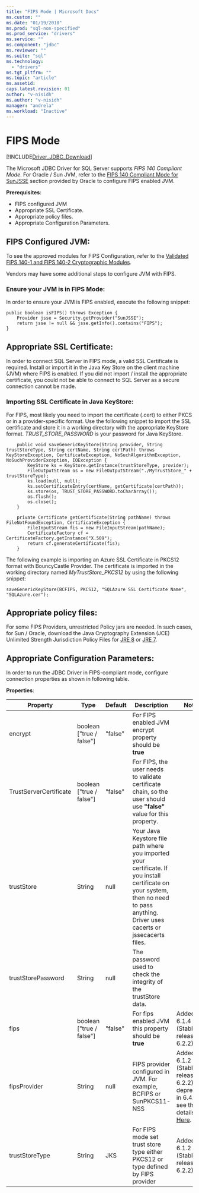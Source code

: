 ```yaml
---
title: "FIPS Mode | Microsoft Docs"
ms.custom: ""
ms.date: "01/19/2018"
ms.prod: "sql-non-specified"
ms.prod_service: "drivers"
ms.service: ""
ms.component: "jdbc"
ms.reviewer: ""
ms.suite: "sql"
ms.technology: 
  - "drivers"
ms.tgt_pltfrm: ""
ms.topic: "article"
ms.assetid: 
caps.latest.revision: 01
author: "v-nisidh"
ms.author: "v-nisidh"
manager: "andrela"
ms.workload: "Inactive"
---
```

# FIPS Mode
[!INCLUDE[Driver_JDBC_Download](../../includes/driver_jdbc_download.md)]

The Microsoft JDBC Driver for SQL Server supports *FIPS 140 Compliant Mode*. For Oracle / Sun JVM, refer to the [FIPS 140 Compliant Mode for SunJSSE](https://docs.oracle.com/javase/7/docs/technotes/guides/security/jsse/FIPS.html) section provided by Oracle to configure FIPS enabled JVM. 

**Prerequisites**:
* FIPS configured JVM
* Appropriate SSL Certificate.
* Appropriate policy files. 
* Appropriate Configuration Parameters. 


## FIPS Configured JVM:

To see the approved modules for FIPS Configuration, refer to the [Validated FIPS 140-1 and FIPS 140-2 Cryptographic Modules](http://csrc.nist.gov/groups/STM/cmvp/documents/140-1/1401val2016.htm). 

Vendors may have some additional steps to configure JVM with FIPS.

### Ensure your JVM is in FIPS Mode:
In order to ensure your JVM is FIPS enabled, execute the following snippet: 

````
public boolean isFIPS() throws Exception {
    Provider jsse = Security.getProvider("SunJSSE");
    return jsse != null && jsse.getInfo().contains("FIPS");
}
````

## Appropriate SSL Certificate:
In order to connect SQL Server in FIPS mode, a valid SSL Certificate is required. Install or import it in the Java Key Store on the client machine (JVM) where FIPS is enabled. If you did not import / install the appropriate certificate, you could not be able to connect to SQL Server as a secure connection cannot be made.

### Importing SSL Certificate in Java KeyStore:
For FIPS, most likely you need to import the certificate (.cert) to either PKCS or in a provider-specific format. 
Use the following snippet to import the SSL certificate and store it in a working directory with the appropriate KeyStore format. _TRUST_STORE_PASSWORD_ is your password for Java KeyStore. 

````
	public void saveGenericKeyStore(String provider, String trustStoreType, String certName, String certPath) throws KeyStoreException, CertificateException, NoSuchAlgorithmException, NoSuchProviderException, IOException {
		KeyStore ks = KeyStore.getInstance(trustStoreType, provider);
		FileOutputStream os = new FileOutputStream("./MyTrustStore_" + trustStoreType);
		ks.load(null, null);
		ks.setCertificateEntry(certName, getCertificate(certPath));
		ks.store(os, TRUST_STORE_PASSWORD.toCharArray());
		os.flush();
		os.close();
	}

	private Certificate getCertificate(String pathName) throws FileNotFoundException, CertificateException {
		FileInputStream fis = new FileInputStream(pathName);
		CertificateFactory cf = CertificateFactory.getInstance("X.509");
		return cf.generateCertificate(fis);
	}

````


The following example is importing an Azure SSL Certificate in PKCS12 format with BouncyCastle Provider. The certificate is imported in the working directory named _MyTrustStore_PKCS12_ by using the following snippet:

` saveGenericKeyStore(BCFIPS, PKCS12, "SQLAzure SSL Certificate Name", "SQLAzure.cer"); `

## Appropriate policy files: 
For some FIPS Providers, unrestricted Policy jars are needed. In such cases, for Sun / Oracle, download the Java Cryptography Extension (JCE) Unlimited Strength Jurisdiction Policy Files for [JRE 8](http://www.oracle.com/technetwork/java/javase/downloads/jce8-download-2133166.html) or [JRE 7](http://www.oracle.com/technetwork/java/javase/downloads/jce-7-download-432124.html). 

## Appropriate Configuration Parameters: 
In order to run the JDBC Driver in FIPS-compliant mode, configure connection properties as shown in following table. 

**Properties**: 

|Property|Type|Default|Description|Notes|
|---|---|---|---|---|
|encrypt|boolean ["true / false"]|"false"|For FIPS enabled JVM encrypt property should be **true**||
|TrustServerCertificate|boolean ["true / false"]|"false"|For FIPS, the user needs to validate certificate chain, so the user should use **"false"** value for this property. ||
|trustStore|String|null|Your Java Keystore file path where you imported your certificate. If you install certificate on your system, then no need to pass anything. Driver uses cacerts or jssecacerts files.||
|trustStorePassword|String|null|The password used to check the integrity of the trustStore data.||
|fips|boolean ["true / false"]|"false"|For fips enabled JVM this property should be **true**|Added in 6.1.4 (Stable release 6.2.2)||
|fipsProvider|String|null|FIPS provider configured in JVM. For example, BCFIPS or SunPKCS11-NSS |Added in 6.1.2 (Stable release 6.2.2), deprecated in 6.4.0 - see the details [Here](https://github.com/Microsoft/mssql-jdbc/pull/460).|
|trustStoreType|String|JKS|For FIPS mode set trust store type either PKCS12 or type defined by FIPS provider |Added in 6.1.2 (Stable release 6.2.2)||



  
